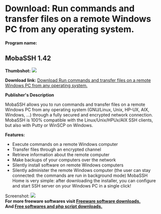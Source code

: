# Download: Run commands and transfer files on a remote Windows PC from any operating system.

**Program name:**

## MobaSSH 1.42

  
**Thumbshot:** ![](http://www.freewarefiles.com/screenshot/mobassh_md.jpg)   
  
**Download link:** [Download Run commands and transfer files on a remote Windows PC from any operating system.](http://freesoftwares.boysofts.com/MobaSSH_program_41042.html)  
  


**Publisher's Description**  
  


MobaSSH allows you to run commands and transfer files on a remote Windows PC from any operating system (GNU/Linux, Unix, HP-UX, AIX, Windows, ...) through a fully secured and encrypted network connection. MobaSSH is 100% compatible with the Linux/Unix/HPUx/AIX SSH clients, but also with Putty or WinSCP on Windows. 

**Features:**

  * Execute commands on a remote Windows computer 
  * Transfer files through an encrypted channel 
  * Retrieve information about the remote computer 
  * Make backups of your computers over the network 
  * Silently install software on remote Windows computers 
  * Silently administer the remote Windows computer (the user can stay connected: the commands are run in background mode) 
MobaSSH Home is very simple: after downloading the installer, you can configure and start SSH server on your Windows PC in a single click! 

  
  
Screenshot: ![](http://www.freewarefiles.com/screenshot/mobassh.jpg)   
**For more freeware softwares visit [Freeware software downloads.](http://freesoftwares.boysofts.com/)**   
**And [Free softwares and php script downloads.](http://www.boysofts.com/)**
